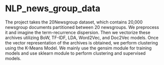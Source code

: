 # NLP_news_group_data
The project takes the 20Newsgroup dataset, which contains 20,000 newsgroup documents partitioned between 20 newsgroups. 
We preprocess it and imagine the term-recurrence dispersion. Then we vectorize these archives utilizing BoW, TF-IDF, LDA, Word2Vec, and Doc2Vec models. 
Once the vector representation of the archives is obtained, we perform clustering using the K-Means Model. We mainly use the gensim module for training models and use sklearn module to perform clustering and supervised models.
